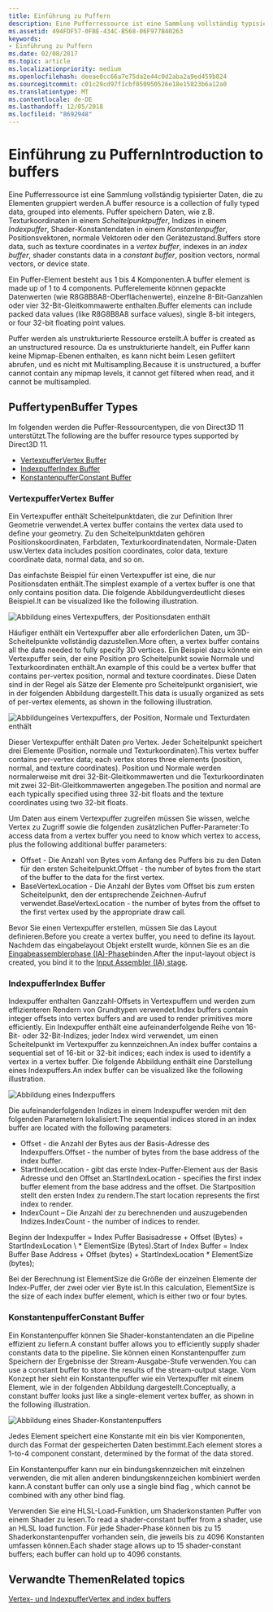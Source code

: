 ```yaml
---
title: Einführung zu Puffern
description: Eine Pufferressource ist eine Sammlung vollständig typisierter Daten, die zu Elementen gruppiert werden.
ms.assetid: 494FDF57-0FBE-434C-B568-06F977B40263
keywords:
- Einführung zu Puffern
ms.date: 02/08/2017
ms.topic: article
ms.localizationpriority: medium
ms.openlocfilehash: deeae0cc66a7e75da2e44c0d2aba2a9ed459b824
ms.sourcegitcommit: c01c29cd97f1cbf050950526e18e15823b6a12a0
ms.translationtype: MT
ms.contentlocale: de-DE
ms.lasthandoff: 12/05/2018
ms.locfileid: "8692948"
---
```

# <a name="introduction-to-buffers"></a><span data-ttu-id="29a67-104">Einführung zu Puffern</span><span class="sxs-lookup"><span data-stu-id="29a67-104">Introduction to buffers</span></span>


<span data-ttu-id="29a67-105">Eine Pufferressource ist eine Sammlung vollständig typisierter Daten, die zu Elementen gruppiert werden.</span><span class="sxs-lookup"><span data-stu-id="29a67-105">A buffer resource is a collection of fully typed data, grouped into elements.</span></span> <span data-ttu-id="29a67-106">Puffer speichern Daten, wie z.B. Texturkoordinaten in einem *Scheitelpunktpuffer*, Indizes in einem *Indexpuffer*, Shader-Konstantendaten in einem *Konstantenpuffer*, Positionsvektoren, normale Vektoren oder den Gerätezustand.</span><span class="sxs-lookup"><span data-stu-id="29a67-106">Buffers store data, such as texture coordinates in a *vertex buffer*, indexes in an *index buffer*, shader constants data in a *constant buffer*, position vectors, normal vectors, or device state.</span></span>

<span data-ttu-id="29a67-107">Ein Puffer-Element besteht aus 1 bis 4 Komponenten.</span><span class="sxs-lookup"><span data-stu-id="29a67-107">A buffer element is made up of 1 to 4 components.</span></span> <span data-ttu-id="29a67-108">Pufferelemente können gepackte Datenwerten (wie R8G8B8A8-Oberflächenwerte), einzelne 8-Bit-Ganzahlen oder vier 32-Bit-Gleitkommawerte enthalten.</span><span class="sxs-lookup"><span data-stu-id="29a67-108">Buffer elements can include packed data values (like R8G8B8A8 surface values), single 8-bit integers, or four 32-bit floating point values.</span></span>

<span data-ttu-id="29a67-109">Puffer werden als unstrukturierte Ressource erstellt.</span><span class="sxs-lookup"><span data-stu-id="29a67-109">A buffer is created as an unstructured resource.</span></span> <span data-ttu-id="29a67-110">Da es unstrukturierte handelt, ein Puffer kann keine Mipmap-Ebenen enthalten, es kann nicht beim Lesen gefiltert abrufen, und es nicht mit Multisampling.</span><span class="sxs-lookup"><span data-stu-id="29a67-110">Because it is unstructured, a buffer cannot contain any mipmap levels, it cannot get filtered when read, and it cannot be multisampled.</span></span>

## <a name="span-idbuffertypesspanspan-idbuffertypesspanspan-idbuffertypesspanbuffer-types"></a><span data-ttu-id="29a67-111"><span id="Buffer_Types"></span><span id="buffer_types"></span><span id="BUFFER_TYPES"></span>Puffertypen</span><span class="sxs-lookup"><span data-stu-id="29a67-111"><span id="Buffer_Types"></span><span id="buffer_types"></span><span id="BUFFER_TYPES"></span>Buffer Types</span></span>


<span data-ttu-id="29a67-112">Im folgenden werden die Puffer-Ressourcentypen, die von Direct3D 11 unterstützt.</span><span class="sxs-lookup"><span data-stu-id="29a67-112">The following are the buffer resource types supported by Direct3D 11.</span></span>

-   [<span data-ttu-id="29a67-113">Vertexpuffer</span><span class="sxs-lookup"><span data-stu-id="29a67-113">Vertex Buffer</span></span>](#vertex-buffer)
-   [<span data-ttu-id="29a67-114">Indexpuffer</span><span class="sxs-lookup"><span data-stu-id="29a67-114">Index Buffer</span></span>](#index-buffer)
-   [<span data-ttu-id="29a67-115">Konstantenpuffer</span><span class="sxs-lookup"><span data-stu-id="29a67-115">Constant Buffer</span></span>](#shader-constant-buffer)

### <a name="span-idvertexbufferspanspan-idvertexbufferspanspan-idvertexbufferspanspan-idvertex-bufferspanvertex-buffer"></a><span data-ttu-id="29a67-116"><span id="Vertex_Buffer"></span><span id="vertex_buffer"></span><span id="VERTEX_BUFFER"></span><span id="vertex-buffer"></span>Vertexpuffer</span><span class="sxs-lookup"><span data-stu-id="29a67-116"><span id="Vertex_Buffer"></span><span id="vertex_buffer"></span><span id="VERTEX_BUFFER"></span><span id="vertex-buffer"></span>Vertex Buffer</span></span>

<span data-ttu-id="29a67-117">Ein Vertexpuffer enthält Scheitelpunktdaten, die zur Definition Ihrer Geometrie verwendet.</span><span class="sxs-lookup"><span data-stu-id="29a67-117">A vertex buffer contains the vertex data used to define your geometry.</span></span> <span data-ttu-id="29a67-118">Zu den Scheitelpunktdaten gehören Positionskoordinaten, Farbdaten, Texturkoordinatendaten, Normale-Daten usw.</span><span class="sxs-lookup"><span data-stu-id="29a67-118">Vertex data includes position coordinates, color data, texture coordinate data, normal data, and so on.</span></span>

<span data-ttu-id="29a67-119">Das einfachste Beispiel für einen Vertexpuffer ist eine, die nur Positionsdaten enthält.</span><span class="sxs-lookup"><span data-stu-id="29a67-119">The simplest example of a vertex buffer is one that only contains position data.</span></span> <span data-ttu-id="29a67-120">Die folgende Abbildungverdeutlicht dieses Beispiel.</span><span class="sxs-lookup"><span data-stu-id="29a67-120">It can be visualized like the following illustration.</span></span>

![Abbildung eines Vertexpuffers, der Positionsdaten enthält](images/d3d10-resources-single-element-vb2.png)

<span data-ttu-id="29a67-122">Häufiger enthält ein Vertexpuffer aber alle erforderlichen Daten, um 3D-Scheitelpunkte vollständig dazustellen.</span><span class="sxs-lookup"><span data-stu-id="29a67-122">More often, a vertex buffer contains all the data needed to fully specify 3D vertices.</span></span> <span data-ttu-id="29a67-123">Ein Beispiel dazu könnte ein Vertexpuffer sein, der eine Position pro Scheitelpunkt sowie Normale und Texturkoordinaten enthält.</span><span class="sxs-lookup"><span data-stu-id="29a67-123">An example of this could be a vertex buffer that contains per-vertex position, normal and texture coordinates.</span></span> <span data-ttu-id="29a67-124">Diese Daten sind in der Regel als Sätze der Elemente pro Scheitelpunkt organisiert, wie in der folgenden Abbildung dargestellt.</span><span class="sxs-lookup"><span data-stu-id="29a67-124">This data is usually organized as sets of per-vertex elements, as shown in the following illustration.</span></span>

![Abbildungeines Vertexpuffers, der Position, Normale und Texturdaten enthält](images/d3d10-vertex-buffer-element.png)

<span data-ttu-id="29a67-126">Dieser Vertexpuffer enthält Daten pro Vertex. Jeder Scheitelpunkt speichert drei Elemente (Position, normale und Texturkoordinaten).</span><span class="sxs-lookup"><span data-stu-id="29a67-126">This vertex buffer contains per-vertex data; each vertex stores three elements (position, normal, and texture coordinates).</span></span> <span data-ttu-id="29a67-127">Position und Normale werden normalerweise mit drei 32-Bit-Gleitkommawerten und die Texturkoordinaten mit zwei 32-Bit-Gleitkommawerten angegeben.</span><span class="sxs-lookup"><span data-stu-id="29a67-127">The position and normal are each typically specified using three 32-bit floats and the texture coordinates using two 32-bit floats.</span></span>

<span data-ttu-id="29a67-128">Um Daten aus einem Vertexpuffer zugreifen müssen Sie wissen, welche Vertex zu Zugriff sowie die folgenden zusätzlichen Puffer-Parameter:</span><span class="sxs-lookup"><span data-stu-id="29a67-128">To access data from a vertex buffer you need to know which vertex to access, plus the following additional buffer parameters:</span></span>

-   <span data-ttu-id="29a67-129">Offset - Die Anzahl von Bytes vom Anfang des Puffers bis zu den Daten für den ersten Scheitelpunkt.</span><span class="sxs-lookup"><span data-stu-id="29a67-129">Offset - the number of bytes from the start of the buffer to the data for the first vertex.</span></span>
-   <span data-ttu-id="29a67-130">BaseVertexLocation - Die Anzahl der Bytes vom Offset bis zum ersten Scheitelpunkt, den der entsprechende Zeichnen-Aufruf verwendet.</span><span class="sxs-lookup"><span data-stu-id="29a67-130">BaseVertexLocation - the number of bytes from the offset to the first vertex used by the appropriate draw call.</span></span>

<span data-ttu-id="29a67-131">Bevor Sie einen Vertexpuffer erstellen, müssen Sie das Layout definieren.</span><span class="sxs-lookup"><span data-stu-id="29a67-131">Before you create a vertex buffer, you need to define its layout.</span></span> <span data-ttu-id="29a67-132">Nachdem das eingabelayout Objekt erstellt wurde, können Sie es an die [Eingabeassemblerphase (IA)-Phase](input-assembler-stage--ia-.md)binden.</span><span class="sxs-lookup"><span data-stu-id="29a67-132">After the input-layout object is created, you bind it to the [Input Assembler (IA) stage](input-assembler-stage--ia-.md).</span></span>

### <a name="span-idindexbufferspanspan-idindexbufferspanspan-idindexbufferspanspan-idindex-bufferspanindex-buffer"></a><span data-ttu-id="29a67-133"><span id="Index_Buffer"></span><span id="index_buffer"></span><span id="INDEX_BUFFER"></span><span id="index-buffer"></span>Indexpuffer</span><span class="sxs-lookup"><span data-stu-id="29a67-133"><span id="Index_Buffer"></span><span id="index_buffer"></span><span id="INDEX_BUFFER"></span><span id="index-buffer"></span>Index Buffer</span></span>

<span data-ttu-id="29a67-134">Indexpuffer enthalten Ganzzahl-Offsets in Vertexpuffern und werden zum effizienteren Rendern von Grundtypen verwendet.</span><span class="sxs-lookup"><span data-stu-id="29a67-134">Index buffers contain integer offsets into vertex buffers and are used to render primitives more efficiently.</span></span> <span data-ttu-id="29a67-135">Ein Indexpuffer enthält eine aufeinanderfolgende Reihe von 16-Bit- oder 32-Bit-Indizes; jeder Index wird verwendet, um einen Scheitelpunkt im Vertexpuffer zu kennzeichnen.</span><span class="sxs-lookup"><span data-stu-id="29a67-135">An index buffer contains a sequential set of 16-bit or 32-bit indices; each index is used to identify a vertex in a vertex buffer.</span></span> <span data-ttu-id="29a67-136">Die folgende Abbildung enthält eine Darstellung eines Indexpuffers.</span><span class="sxs-lookup"><span data-stu-id="29a67-136">An index buffer can be visualized like the following illustration.</span></span>

![Abbildung eines Indexpuffers](images/d3d10-index-buffer.png)

<span data-ttu-id="29a67-138">Die aufeinanderfolgenden Indizes in einem Indexpuffer werden mit den folgenden Parametern lokalisiert:</span><span class="sxs-lookup"><span data-stu-id="29a67-138">The sequential indices stored in an index buffer are located with the following parameters:</span></span>

-   <span data-ttu-id="29a67-139">Offset - die Anzahl der Bytes aus der Basis-Adresse des Indexpuffers.</span><span class="sxs-lookup"><span data-stu-id="29a67-139">Offset - the number of bytes from the base address of the index buffer.</span></span>
-   <span data-ttu-id="29a67-140">StartIndexLocation - gibt das erste Index-Puffer-Element aus der Basis Adresse und den Offset an.</span><span class="sxs-lookup"><span data-stu-id="29a67-140">StartIndexLocation - specifies the first index buffer element from the base address and the offset.</span></span> <span data-ttu-id="29a67-141">Die Startposition stellt den ersten Index zu rendern.</span><span class="sxs-lookup"><span data-stu-id="29a67-141">The start location represents the first index to render.</span></span>
-   <span data-ttu-id="29a67-142">IndexCount – Die Anzahl der zu berechnenden und auszugebenden Indizes.</span><span class="sxs-lookup"><span data-stu-id="29a67-142">IndexCount - the number of indices to render.</span></span>

<span data-ttu-id="29a67-143">Beginn der Indexpuffer = Index Puffer Basisadresse + Offset (Bytes) + StartIndexLocation \ \* ElementSize (Bytes).</span><span class="sxs-lookup"><span data-stu-id="29a67-143">Start of Index Buffer = Index Buffer Base Address + Offset (bytes) + StartIndexLocation \* ElementSize (bytes);</span></span>

<span data-ttu-id="29a67-144">Bei der Berechnung ist ElementSize die Größe der einzelnen Elemente der Index-Puffer, der zwei oder vier Byte ist.</span><span class="sxs-lookup"><span data-stu-id="29a67-144">In this calculation, ElementSize is the size of each index buffer element, which is either two or four bytes.</span></span>

### <a name="span-idshaderconstantbufferspanspan-idshaderconstantbufferspanspan-idshaderconstantbufferspanspan-idshader-constant-bufferspanconstant-buffer"></a><span data-ttu-id="29a67-145"><span id="Shader_Constant_Buffer"></span><span id="shader_constant_buffer"></span><span id="SHADER_CONSTANT_BUFFER"></span><span id="shader-constant-buffer"></span>Konstantenpuffer</span><span class="sxs-lookup"><span data-stu-id="29a67-145"><span id="Shader_Constant_Buffer"></span><span id="shader_constant_buffer"></span><span id="SHADER_CONSTANT_BUFFER"></span><span id="shader-constant-buffer"></span>Constant Buffer</span></span>

<span data-ttu-id="29a67-146">Ein Konstantenpuffer können Sie Shader-konstantendaten an die Pipeline effizient zu liefern.</span><span class="sxs-lookup"><span data-stu-id="29a67-146">A constant buffer allows you to efficiently supply shader constants data to the pipeline.</span></span> <span data-ttu-id="29a67-147">Sie können einen Konstantenpuffer zum Speichern der Ergebnisse der Stream-Ausgabe-Stufe verwenden.</span><span class="sxs-lookup"><span data-stu-id="29a67-147">You can use a constant buffer to store the results of the stream-output stage.</span></span> <span data-ttu-id="29a67-148">Vom Konzept her sieht ein Konstantenpuffer wie ein Vertexpuffer mit einem Element, wie in der folgenden Abbildung dargestellt.</span><span class="sxs-lookup"><span data-stu-id="29a67-148">Conceptually, a constant buffer looks just like a single-element vertex buffer, as shown in the following illustration.</span></span>

![Abbildung eines Shader-Konstantenpuffers](images/d3d10-shader-resource-buffer.png)

<span data-ttu-id="29a67-150">Jedes Element speichert eine Konstante mit ein bis vier Komponenten, durch das Format der gespeicherten Daten bestimmt.</span><span class="sxs-lookup"><span data-stu-id="29a67-150">Each element stores a 1-to-4 component constant, determined by the format of the data stored.</span></span>

<span data-ttu-id="29a67-151">Ein Konstantenpuffer kann nur ein bindungskennzeichen mit einzelnen verwenden, die mit allen anderen bindungskennzeichen kombiniert werden kann.</span><span class="sxs-lookup"><span data-stu-id="29a67-151">A constant buffer can only use a single bind flag , which cannot be combined with any other bind flag.</span></span>

<span data-ttu-id="29a67-152">Verwenden Sie eine HLSL-Load-Funktion, um Shaderkonstanten Puffer von einem Shader zu lesen.</span><span class="sxs-lookup"><span data-stu-id="29a67-152">To read a shader-constant buffer from a shader, use an HLSL load function.</span></span> <span data-ttu-id="29a67-153">Für jede Shader-Phase können bis zu 15 Shaderkonstantenpuffer vorhanden sein, die jeweils bis zu 4096 Konstanten umfassen können.</span><span class="sxs-lookup"><span data-stu-id="29a67-153">Each shader stage allows up to 15 shader-constant buffers; each buffer can hold up to 4096 constants.</span></span>

## <a name="span-idrelated-topicsspanrelated-topics"></a><span data-ttu-id="29a67-154"><span id="related-topics"></span>Verwandte Themen</span><span class="sxs-lookup"><span data-stu-id="29a67-154"><span id="related-topics"></span>Related topics</span></span>


[<span data-ttu-id="29a67-155">Vertex- und Indexpuffer</span><span class="sxs-lookup"><span data-stu-id="29a67-155">Vertex and index buffers</span></span>](vertex-and-index-buffers.md)

 

 




